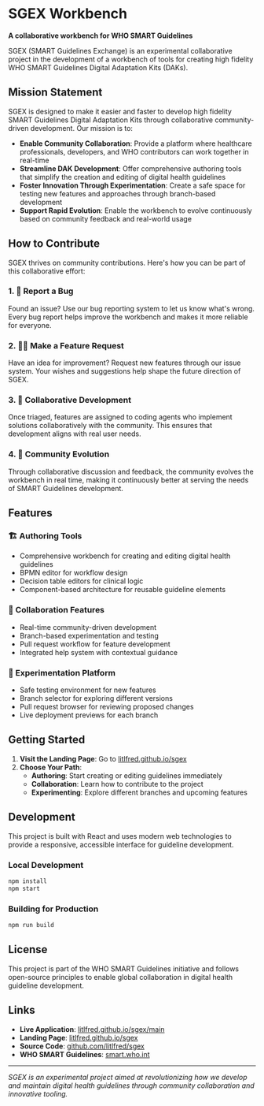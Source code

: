 # SGEX Workbench

**A collaborative workbench for WHO SMART Guidelines**

SGEX (SMART Guidelines Exchange) is an experimental collaborative project in the development of a workbench of tools for creating high fidelity WHO SMART Guidelines Digital Adaptation Kits (DAKs).

## Mission Statement

SGEX is designed to make it easier and faster to develop high fidelity SMART Guidelines Digital Adaptation Kits through collaborative community-driven development. Our mission is to:

- **Enable Community Collaboration**: Provide a platform where healthcare professionals, developers, and WHO contributors can work together in real-time
- **Streamline DAK Development**: Offer comprehensive authoring tools that simplify the creation and editing of digital health guidelines
- **Foster Innovation Through Experimentation**: Create a safe space for testing new features and approaches through branch-based development
- **Support Rapid Evolution**: Enable the workbench to evolve continuously based on community feedback and real-world usage

## How to Contribute

SGEX thrives on community contributions. Here's how you can be part of this collaborative effort:

### 1. 🐛 Report a Bug
Found an issue? Use our bug reporting system to let us know what's wrong. Every bug report helps improve the workbench and makes it more reliable for everyone.

### 2. 🧞‍♂️ Make a Feature Request  
Have an idea for improvement? Request new features through our issue system. Your wishes and suggestions help shape the future direction of SGEX.

### 3. 🤖 Collaborative Development
Once triaged, features are assigned to coding agents who implement solutions collaboratively with the community. This ensures that development aligns with real user needs.

### 4. 🌟 Community Evolution
Through collaborative discussion and feedback, the community evolves the workbench in real time, making it continuously better at serving the needs of SMART Guidelines development.

## Features

### 🏗️ Authoring Tools
- Comprehensive workbench for creating and editing digital health guidelines
- BPMN editor for workflow design
- Decision table editors for clinical logic
- Component-based architecture for reusable guideline elements

### 🤝 Collaboration Features  
- Real-time community-driven development
- Branch-based experimentation and testing
- Pull request workflow for feature development
- Integrated help system with contextual guidance

### 🧪 Experimentation Platform
- Safe testing environment for new features
- Branch selector for exploring different versions
- Pull request browser for reviewing proposed changes
- Live deployment previews for each branch

## Getting Started

1. **Visit the Landing Page**: Go to [litlfred.github.io/sgex](https://litlfred.github.io/sgex)
2. **Choose Your Path**:
   - **Authoring**: Start creating or editing guidelines immediately
   - **Collaboration**: Learn how to contribute to the project
   - **Experimenting**: Explore different branches and upcoming features

## Development

This project is built with React and uses modern web technologies to provide a responsive, accessible interface for guideline development.

### Local Development
```bash
npm install
npm start
```

### Building for Production
```bash
npm run build
```

## License

This project is part of the WHO SMART Guidelines initiative and follows open-source principles to enable global collaboration in digital health guideline development.

## Links

- **Live Application**: [litlfred.github.io/sgex/main](https://litlfred.github.io/sgex/main)
- **Landing Page**: [litlfred.github.io/sgex](https://litlfred.github.io/sgex)
- **Source Code**: [github.com/litlfred/sgex](https://github.com/litlfred/sgex)
- **WHO SMART Guidelines**: [smart.who.int](https://smart.who.int)

---

*SGEX is an experimental project aimed at revolutionizing how we develop and maintain digital health guidelines through community collaboration and innovative tooling.*